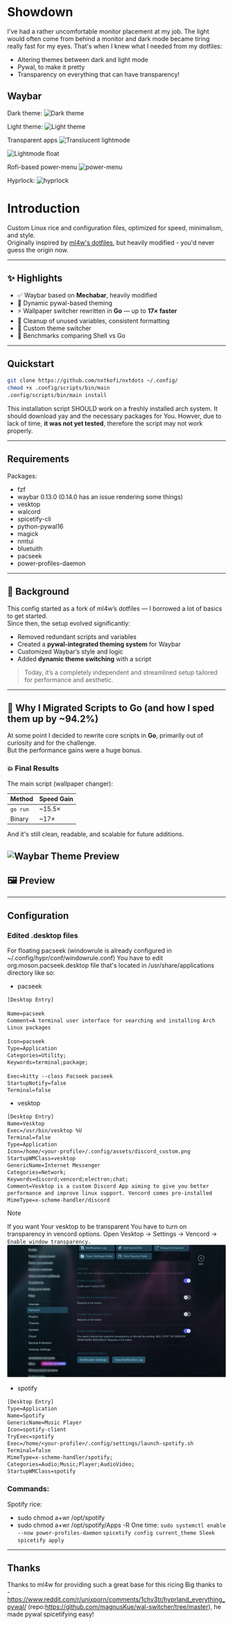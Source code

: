 # Showdown
I've had a rather uncomfortable monitor placement at my job. The light would
often come from behind a monitor and dark mode became tiring really fast for my
eyes.
That's when I knew what I needed from my dotfiles:
- Altering themes between dark and light mode
- Pywal, to make it pretty
- Transparency on everything that can have transparency!

## Waybar
Dark theme:
![Dark theme](.github/assets/readme-img/2025-09-28-at-23-25-33.avif)

Light theme:
![Light theme](.github/assets/readme-img/2025-09-28-at-23-26-25.avif)

Transparent apps
![Translucent lightmode](.github/assets/readme-img/2025-09-29-at-21-08-42.avif)

![Lightmode float](.github/assets/readme-img/2025-09-29-at-21-13-30.avif)

Rofi-based power-menu
![power-menu](.github//assets/readme-img/2025-09-29-at-21-19-19.avif)

Hyprlock:
![hyprlock](.github/assets/readme-img/2025-09-29-at-21-33-27.avif)

# Introduction
Custom Linux rice and configuration files, optimized for speed, minimalism, and style.  
Originally inspired by [ml4w's dotfiles](https://github.com/ml4w), but heavily modified - you'd never guess the origin now.

---

## ✨ Highlights

- ✅ Waybar based on **Mechabar**, heavily modified
- 🎨 Dynamic pywal-based theming
- ⚡ Wallpaper switcher rewritten in **Go** — up to **17× faster**
- 🧼 Cleanup of unused variables, consistent formatting
- 🔀 Custom theme switcher
- 🧪 Benchmarks comparing Shell vs Go

---

## Quickstart
```sh
git clone https://github.com/nxtkofi/nxtdots ~/.config/
chmod +x .config/scripts/bin/main
.config/scripts/bin/main install
```

This installation script SHOULD work on a freshly installed arch system. It
should download yay and the necessary packages for You.
Howver, due to lack of time, **it was not yet tested**, therefore the script may not work properly.

---

## Requirements

Packages:
- fzf
- waybar 0.13.0 (0.14.0 has an issue rendering some things)
- vesktop 
- walcord
- spicetify-cli
- python-pywal16
- magick
- nmtui
- bluetuith
- pacseek
- power-profiles-daemon

--- 

## 🧠 Background

This config started as a fork of ml4w’s dotfiles — I borrowed a lot of basics to get started.  
Since then, the setup evolved significantly:

- Removed redundant scripts and variables
- Created a **pywal-integrated theming system** for Waybar
- Customized Waybar’s style and logic
- Added **dynamic theme switching** with a script

> Today, it’s a completely independent and streamlined setup tailored for performance and aesthetic.

---

## 🚀 Why I Migrated Scripts to Go (and how I sped them up by ~94.2%)

At some point I decided to rewrite core scripts in **Go**, primarily out of curiosity and for the challenge.  
But the performance gains were a huge bonus.

### 💥 Final Results

The main script (wallpaper changer):

| Method     | Speed Gain |
|------------|------------|
| `go run`   | ~15.5×     |
| Binary     | ~17×       |

And it's still clean, readable, and scalable for future additions.

![Waybar Theme Preview](./.github/assets/readme-img/2025-09-20-at-01-40-18.avif)
---

## 🖼️ Preview


---

## Configuration

### Edited .desktop files

For floating pacseek (windowrule is already configured in
~/.config/hypr/conf/windowrule.conf) You have to edit org.moson.pacseek.desktop
file that's located in /usr/share/applications directory like so:
- pacseek
```.config
[Desktop Entry]

Name=pacseek
Comment=A terminal user interface for searching and installing Arch Linux packages

Icon=pacseek
Type=Application
Categories=Utility;
Keywords=terminal;package;

Exec=kitty --class Pacseek pacseek
StartupNotify=false
Terminal=false
```

- vesktop
```
[Desktop Entry]
Name=Vesktop
Exec=/usr/bin/vesktop %U
Terminal=false
Type=Application
Icon=/home/<your-profile>/.config/assets/discord_custom.png
StartupWMClass=vesktop
GenericName=Internet Messenger
Categories=Network;
Keywords=discord;vencord;electron;chat;
Comment=Vesktop is a custom Discord App aiming to give you better performance and improve linux support. Vencord comes pre-installed
MimeType=x-scheme-handler/discord
```

>[!NOTE]
> If you want Your vesktop to be transparent You have to turn on transparency
> in vencord options. Open Vesktop -> Settings -> Vencord -> `Enable window transparency.`
![vensktop transparent options](.github/assets/readme-img/vesktop_window_transparency.png)

- spotify
```
[Desktop Entry]
Type=Application
Name=Spotify
GenericName=Music Player
Icon=spotify-client
TryExec=spotify
Exec=/home/<your-profile>/.config/settings/launch-spotify.sh
Terminal=false
MimeType=x-scheme-handler/spotify;
Categories=Audio;Music;Player;AudioVideo;
StartupWMClass=spotify          
```

### Commands:
Spotify rice:
- sudo chmod a+wr /opt/spotify
- sudo chmod a+wr /opt/spotify/Apps -R
One time:
`sudo systemctl enable --now power-profiles-daemon`
`spicetify config current_theme Sleek`
`spicetify apply`

---
## Thanks
Thanks to ml4w for providing such a great base for this ricing
Big thanks to - https://www.reddit.com/r/unixporn/comments/1chv3tr/hyprland_everything_pywal/ (repo:https://github.com/magnusKue/wal-switcher/tree/master), he made pywal spicetifying easy!

